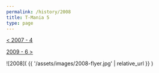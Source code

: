 ```yaml
---
permalink: /history/2008
title: T-Mania 5
type: page
---
```


[< 2007 - 4](/history/2007)

[2009 - 6 >](/history/2009)

![2008]( {{ '/assets/images/2008-flyer.jpg' | relative_url }} )

